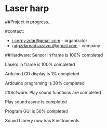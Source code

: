 # Laser harp
##Project in progress...

#contact:
- j.cerny.zdar@gmail.com            - organizator
- gdgzdarnadsazavou@gmail.com       - company

##Hardware:
Sensor in frame is 100% completed

Lasers in frame is 100% completed

Arduino LCD display is 1% completed

Ardduino pragraming is 30% completed


##Sofware:
Play sound functions are completed

Play sound async is  completed

Program GUI is 50% completed

Sound Librery now has 8 instruments


